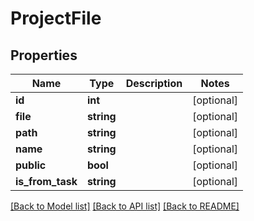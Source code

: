 # ProjectFile

## Properties
Name | Type | Description | Notes
------------ | ------------- | ------------- | -------------
**id** | **int** |  | [optional] 
**file** | **string** |  | [optional] 
**path** | **string** |  | [optional] 
**name** | **string** |  | [optional] 
**public** | **bool** |  | [optional] 
**is_from_task** | **string** |  | [optional] 

[[Back to Model list]](../README.md#documentation-for-models) [[Back to API list]](../README.md#documentation-for-api-endpoints) [[Back to README]](../README.md)


